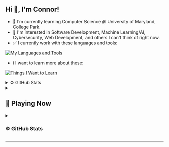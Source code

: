 ## Hi 👋, I'm Connor!

- 🌱 I’m currently learning Computer Science @ University of Maryland, College Park.
- 🤔 I'm interested in Software Development, Machine Learning/AI, Cybersecurity, Web Development, and others I can't think of right now.
- ✅ I currently work with these languages and tools:

[![My Languages and Tools](https://skills.thijs.gg/icons?i=java,py,cpp,html,css,js,git,unity)](https://skills.thijs.gg)

- ℹ️ I want to learn more about these:

[![Things I Want to Learn](https://skills.thijs.gg/icons?i=c,swift,mongodb,nodejs,react,lua,mysql)](https://skills.thijs.gg)

<details>
  <summary>⚙️ GitHub Stats </summary> 
  
  
  ![YourBoyConnor's GitHub Stats](https://github-readme-stats.vercel.app/?username=YourBoyConnor&show_icons=true&theme=dark)
  
</details>

<details>
  <summary>
  <h2>🎵 Playing Now</h2>
  </summary> 
</details>

<details>
  <summary>
  <h3>⚙️ GitHub Stats</h3>
  </summary> 
</details>

-----
